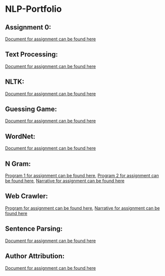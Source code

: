 # NLP-Portfolio

## Assignment 0:

[Document for assignment can be found here](portfolioassignment0_cs4395.001_svl180002.pdf) 

## Text Processing:

[Document for assignment can be found here](Assignment1/Assignment1_Overview_svl180002.pdf)

## NLTK:

[Document for assignment can be found here](Assignment2/CS4395.001_Assignment2_svl180002.pdf)

## Guessing Game:

[Document for assignment can be found here](Assignment3/assignment3_svl180002.py)

## WordNet:

[Document for assignment can be found here](Assignment4/WordNet_Portfolio_svl180002.ipynb_Colab.pdf)

## N Gram:
[Program 1 for assignment can be found here](Assignment5/assignment5_program1_svl180002.py), 
[Program 2 for assignment can be found here](Assignment5/assignment5_program2_svl180002.py),
[Narrative for assignment can be found here](Assignment5/README.md)

## Web Crawler:
[Program for assignment can be found here](Assignment6/assignment6_svl180002.py), 
[Narrative for assignment can be found here](Assignment6/README.md)

## Sentence Parsing:
[Document for assignment can be found here](Sentence_Parsing_CS4395.001_svl180002.pdf)

## Author Attribution:
[Document for assignment can be found here](Author_Attribution_svl180002.ipynb)
